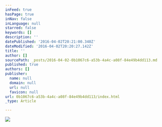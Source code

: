 ```yaml
---
inFeed: true
hasPage: true
inNav: false
inLanguage: null
starred: false
keywords: []
description: ''
datePublished: '2016-04-02T20:21:00.340Z'
dateModified: '2016-04-02T20:20:27.142Z'
title: ''
author: []
sourcePath: _posts/2016-04-02-0b1067c6-a53b-4a4c-a08f-84e49b4dd113.md
published: true
authors: []
publisher:
  name: null
  domain: null
  url: null
  favicon: null
url: 0b1067c6-a53b-4a4c-a08f-84e49b4dd113/index.html
_type: Article

---
```

![](https://the-grid-user-content.s3-us-west-2.amazonaws.com/65a6efd1-2e9a-486b-a9fa-70597332c5a7.png)
